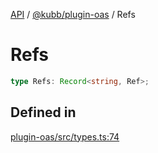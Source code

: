 [API](../../../packages.md) / [@kubb/plugin-oas](../index.md) / Refs

# Refs

```ts
type Refs: Record<string, Ref>;
```

## Defined in

[plugin-oas/src/types.ts:74](https://github.com/kubb-project/kubb/blob/41d5fcbd23d143293d72542efcb650e62fa3a210/packages/plugin-oas/src/types.ts#L74)
